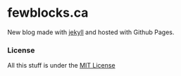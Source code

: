# fewblocks.ca
New blog made with [jekyll](http://jekyllrb.com) and hosted with Github Pages.

### License
All this stuff is under the [MIT License](https://github.com/adriandgr/web.art/blob/gh-pages/LICENSE)
